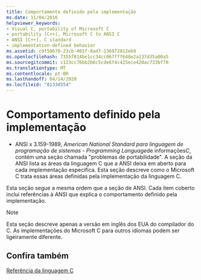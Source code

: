 ```yaml
---
title: Comportamento definido pela implementação
ms.date: 11/04/2016
helpviewer_keywords:
- Visual C, portability of Microsoft C
- portability [C++], Microsoft C to ANSI C
- ANSI [C++], C standard
- implementation-defined behavior
ms.assetid: c9f50670-23cb-401f-8ad7-136972012eb9
ms.openlocfilehash: 7355f814be1cc34cc067fff648e2a137d35a00a5
ms.sourcegitcommit: c123cc76bb2b6c5cde6f4c425ece420ac733bf70
ms.translationtype: MT
ms.contentlocale: pt-BR
ms.lasthandoff: 04/14/2020
ms.locfileid: "81334554"
---
```

# <a name="implementation-defined-behavior"></a>Comportamento definido pela implementação

 - ANSI x 3.159-1989, *American National Standard para linguagem de programação de sistemas* - *Programming Language*de informações*C*, contém uma seção chamada "problemas de portabilidade". A seção da ANSI lista as áreas da linguagem C que a ANSI deixa em aberto para cada implementação específica. Esta seção descreve como o Microsoft C trata essas áreas definidas pela implementação da linguagem C.

Esta seção segue a mesma ordem que a seção de ANSI. Cada item coberto inclui referências à ANSI que explica o comportamento definido pela implementação.

> [!NOTE]
> Esta seção descreve apenas a versão em inglês dos EUA do compilador do C. As implementações do Microsoft C para outros idiomas podem ser ligeiramente diferente.

## <a name="see-also"></a>Confira também

[Referência da linguagem C](../c-language/c-language-reference.md)
